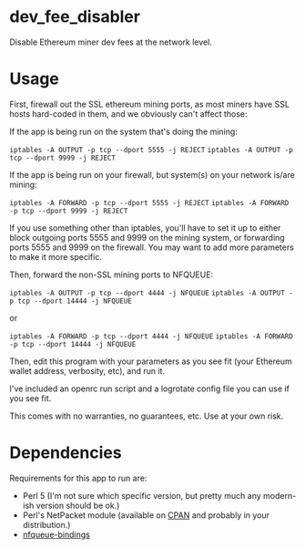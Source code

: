 # dev_fee_disabler
Disable Ethereum miner dev fees at the network level.

# Usage

First, firewall out the SSL ethereum mining ports, as most miners have SSL hosts hard-coded in them, and we obviously can't affect those:

If the app is being run on the system that's doing the mining:

`iptables -A OUTPUT -p tcp --dport 5555 -j REJECT`
`iptables -A OUTPUT -p tcp --dport 9999 -j REJECT`

If the app is being run on your firewall, but system(s) on your network is/are mining:

`iptables -A FORWARD -p tcp --dport 5555 -j REJECT`
`iptables -A FORWARD -p tcp --dport 9999 -j REJECT`

If you use something other than iptables, you'll have to set it up to either block outgoing ports 5555 and 9999 on the mining system, or forwarding ports 5555 and 9999 on the firewall.  You may want to add more parameters to make it more specific.

Then, forward the non-SSL mining ports to NFQUEUE:

`iptables -A OUTPUT -p tcp --dport 4444 -j NFQUEUE`
`iptables -A OUTPUT -p tcp --dport 14444 -j NFQUEUE`

or

`iptables -A FORWARD -p tcp --dport 4444 -j NFQUEUE`
`iptables -A FORWARD -p tcp --dport 14444 -j NFQUEUE`

Then, edit this program with your parameters as you see fit (your Ethereum wallet address, verbosity, etc), and run it.

I've included an openrc run script and a logrotate config file you can use if you see fit.

This comes with no warranties, no guarantees, etc.  Use at your own risk.

# Dependencies

Requirements for this app to run are:

* Perl 5 (I'm not sure which specific version, but pretty much any modern-ish version should be ok.)
* Perl's NetPacket module (available on [CPAN](https://metacpan.org/pod/NetPacket) and probably in your distribution.)
* [nfqueue-bindings](https://github.com/chifflier/nfqueue-bindings)
